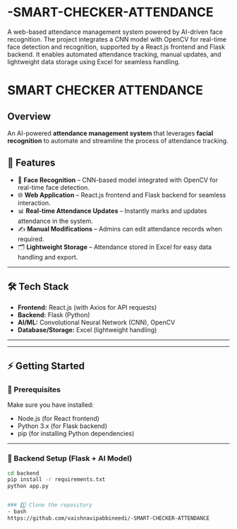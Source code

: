 # -SMART-CHECKER-ATTENDANCE
A web-based attendance management system powered by AI-driven face recognition. The project integrates a CNN model with OpenCV for real-time face detection and recognition, supported by a React.js frontend and Flask backend. It enables automated attendance tracking, manual updates, and lightweight data storage using Excel for seamless handling.

# SMART CHECKER ATTENDANCE 
## Overview  

An AI-powered **attendance management system** that leverages **facial recognition** to automate and streamline the process of attendance tracking.  

## 🚀 Features  
- 🤖 **Face Recognition** – CNN-based model integrated with OpenCV for real-time face detection.  
- 🌐 **Web Application** – React.js frontend and Flask backend for seamless interaction.  
- 📊 **Real-time Attendance Updates** – Instantly marks and updates attendance in the system.  
- ✍️ **Manual Modifications** – Admins can edit attendance records when required.  
- 🗂 **Lightweight Storage** – Attendance stored in Excel for easy data handling and export.  

---

## 🛠 Tech Stack  
- **Frontend:** React.js (with Axios for API requests)  
- **Backend:** Flask (Python)  
- **AI/ML:** Convolutional Neural Network (CNN), OpenCV  
- **Database/Storage:** Excel (lightweight handling)  

---


---

## ⚡ Getting Started  

### 🔹 Prerequisites  
Make sure you have installed:  
- Node.js (for React frontend)  
- Python 3.x (for Flask backend)  
- pip (for installing Python dependencies)  

---

### 🔹 Backend Setup (Flask + AI Model)  
```bash
cd backend
pip install -r requirements.txt
python app.py


### 1️⃣ Clone the repository  
- bash
https://github.com/vaishnavipabbineedi/-SMART-CHECKER-ATTENDANCE
